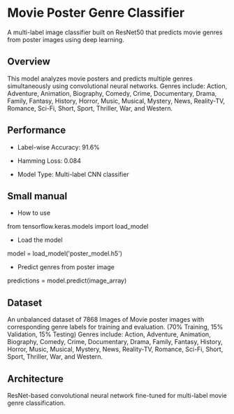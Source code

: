 # Movie Poster Genre Classifier
A multi-label image classifier built on ResNet50 that predicts movie genres from poster images using deep learning.

## Overview
This model analyzes movie posters and predicts multiple genres simultaneously using convolutional neural networks.
Genres include: Action, Adventure, Animation, Biography, Comedy, Crime, Documentary, Drama, Family, Fantasy, History, Horror, Music, Musical, Mystery, News, Reality-TV, Romance, Sci-Fi, Short, Sport, Thriller, War, and Western.

## Performance
- Label-wise Accuracy: 91.6%

- Hamming Loss: 0.084

- Model Type: Multi-label CNN classifier

## Small manual
- How to use

from tensorflow.keras.models import load_model

- Load the model

model = load_model('poster_model.h5')

- Predict genres from poster image

predictions = model.predict(image_array)

## Dataset
An unbalanced dataset of 7868 Images of Movie poster images with corresponding genre labels for training and evaluation.
(70% Training, 15% Validation, 15% Testing)
Genres include: Action, Adventure, Animation, Biography, Comedy, Crime, Documentary, Drama, Family, Fantasy, History, Horror, Music, Musical, Mystery, News, Reality-TV, Romance, Sci-Fi, Short, Sport, Thriller, War, and Western.

## Architecture
ResNet-based convolutional neural network fine-tuned for multi-label movie genre classification.
